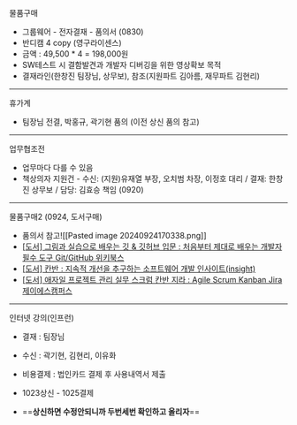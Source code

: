 물품구매
- 그룹웨어 - 전자결재 - 품의서 (0830)
- 반디캠 4 copy (영구라이센스)
- 금액 : 49,500 * 4 = 198,000원
- SW테스트 시 결함발견과 개발자 디버깅을 위한 영상확보 목적
- 결재라인(한창진 팀장님, 상무보), 참조(지원파트 김아름, 재무파트 김현리)
---
휴가계
- 팀장님 전결, 박홍규, 곽기현 품의 (이전 상신 품의 참고)
---
업무협조전
- 업무마다 다를 수 있음
- 책상의자 지원건 - 수신: (지원)유재열 부장, 오치범 차장, 이정호 대리 / 결재: 한창진 상무보 / 담당: 김효승 책임 (0920)
---
물품구매2 (0924, 도서구매)
- 품의서 참고![[Pasted image 20240924170338.png]]
- [[도서] 그림과 실습으로 배우는 깃 & 깃허브 입문 : 처음부터 제대로 배우는 개발자 필수 도구 Git/GitHub 위키북스](https://www.yes24.com/Product/Goods/133290567 "https://www.yes24.com/product/goods/133290567")
- [[도서] 칸반 : 지속적 개선을 추구하는 소프트웨어 개발 인사이트(insight)](https://www.yes24.com/Product/Goods/15253946 "https://www.yes24.com/product/goods/15253946")
- [[도서] 애자일 프로젝트 관리 실무 스크럼 칸반 지라 : Agile Scrum Kanban Jira 제이에스캠퍼스](https://www.yes24.com/Product/Goods/114279979 "https://www.yes24.com/product/goods/114279979")
---
인터넷 강의(인프런)
- 결재 : 팀장님
- 수신 : 곽기현, 김현리, 이유화
- 비용결제 : 법인카드 결제 후 사용내역서 제출
- 1023상신 - 1025결제

- ==**상신하면 수정안되니까 두번세번 확인하고 올리자**==